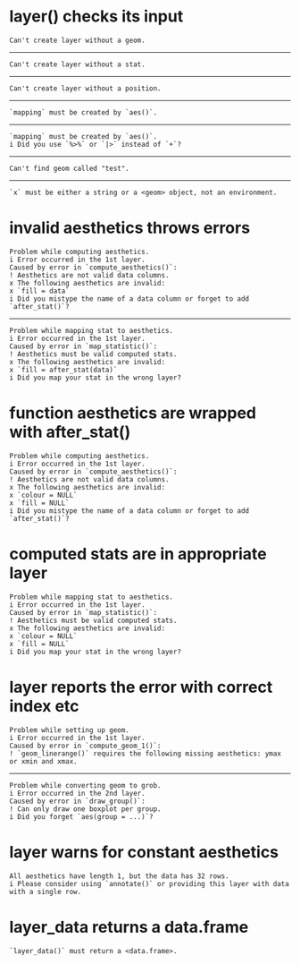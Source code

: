 # layer() checks its input

    Can't create layer without a geom.

---

    Can't create layer without a stat.

---

    Can't create layer without a position.

---

    `mapping` must be created by `aes()`.

---

    `mapping` must be created by `aes()`.
    i Did you use `%>%` or `|>` instead of `+`?

---

    Can't find geom called "test".

---

    `x` must be either a string or a <geom> object, not an environment.

# invalid aesthetics throws errors

    Problem while computing aesthetics.
    i Error occurred in the 1st layer.
    Caused by error in `compute_aesthetics()`:
    ! Aesthetics are not valid data columns.
    x The following aesthetics are invalid:
    x `fill = data`
    i Did you mistype the name of a data column or forget to add `after_stat()`?

---

    Problem while mapping stat to aesthetics.
    i Error occurred in the 1st layer.
    Caused by error in `map_statistic()`:
    ! Aesthetics must be valid computed stats.
    x The following aesthetics are invalid:
    x `fill = after_stat(data)`
    i Did you map your stat in the wrong layer?

# function aesthetics are wrapped with after_stat()

    Problem while computing aesthetics.
    i Error occurred in the 1st layer.
    Caused by error in `compute_aesthetics()`:
    ! Aesthetics are not valid data columns.
    x The following aesthetics are invalid:
    x `colour = NULL`
    x `fill = NULL`
    i Did you mistype the name of a data column or forget to add `after_stat()`?

# computed stats are in appropriate layer

    Problem while mapping stat to aesthetics.
    i Error occurred in the 1st layer.
    Caused by error in `map_statistic()`:
    ! Aesthetics must be valid computed stats.
    x The following aesthetics are invalid:
    x `colour = NULL`
    x `fill = NULL`
    i Did you map your stat in the wrong layer?

# layer reports the error with correct index etc

    Problem while setting up geom.
    i Error occurred in the 1st layer.
    Caused by error in `compute_geom_1()`:
    ! `geom_linerange()` requires the following missing aesthetics: ymax or xmin and xmax.

---

    Problem while converting geom to grob.
    i Error occurred in the 2nd layer.
    Caused by error in `draw_group()`:
    ! Can only draw one boxplot per group.
    i Did you forget `aes(group = ...)`?

# layer warns for constant aesthetics

    All aesthetics have length 1, but the data has 32 rows.
    i Please consider using `annotate()` or providing this layer with data with a single row.

# layer_data returns a data.frame

    `layer_data()` must return a <data.frame>.

